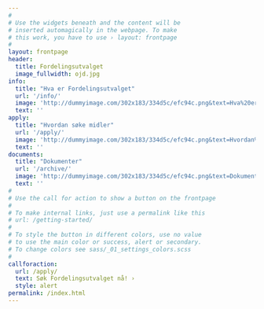 ```yaml
---
#
# Use the widgets beneath and the content will be
# inserted automagically in the webpage. To make
# this work, you have to use › layout: frontpage
#
layout: frontpage
header:
  title: Fordelingsutvalget
  image_fullwidth: ojd.jpg
info:
  title: "Hva er Fordelingsutvalget"
  url: '/info/'
  image: 'http://dummyimage.com/302x183/334d5c/efc94c.png&text=Hva%20er%20Fordelingsutvalget'
  text: ''
apply:
  title: "Hvordan søke midler"
  url: '/apply/'
  image: 'http://dummyimage.com/302x183/334d5c/efc94c.png&text=Hvordan%20søke%20midler'
  text: ''
documents:
  title: "Dokumenter"
  url: '/archive/'
  image: 'http://dummyimage.com/302x183/334d5c/efc94c.png&text=Dokumenter'
  text: ''
#
# Use the call for action to show a button on the frontpage
#
# To make internal links, just use a permalink like this
# url: /getting-started/
#
# To style the button in different colors, use no value
# to use the main color or success, alert or secondary.
# To change colors see sass/_01_settings_colors.scss
#
callforaction:
  url: /apply/
  text: Søk Fordelingsutvalget nå! ›
  style: alert
permalink: /index.html
---
```

